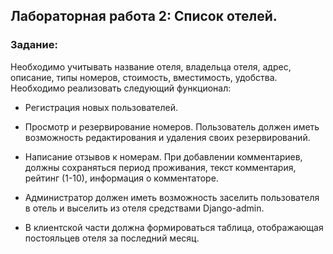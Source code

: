 ## Лабораторная работа 2: Список отелей.
### Задание:

Необходимо учитывать название отеля, владельца отеля, адрес, описание, типы
номеров, стоимость, вместимость, удобства.
Необходимо реализовать следующий функционал:

- Регистрация новых пользователей.

- Просмотр и резервирование номеров. Пользователь должен иметь
возможность редактирования и удаления своих резервирований.

- Написание отзывов к номерам. При добавлении комментариев, должны
сохраняться период проживания, текст комментария, рейтинг (1-10),
информация о комментаторе.

- Администратор должен иметь возможность заселить пользователя в отель и
выселить из отеля средствами Django-admin.

- В клиентской части должна формироваться таблица, отображающая
постояльцев отеля за последний месяц.


